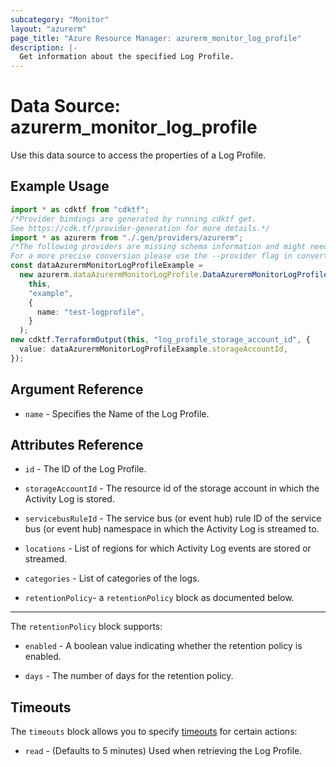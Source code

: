 ```yaml
---
subcategory: "Monitor"
layout: "azurerm"
page_title: "Azure Resource Manager: azurerm_monitor_log_profile"
description: |-
  Get information about the specified Log Profile.
---
```


# Data Source: azurerm\_monitor\_log\_profile

Use this data source to access the properties of a Log Profile.

## Example Usage

```typescript
import * as cdktf from "cdktf";
/*Provider bindings are generated by running cdktf get.
See https://cdk.tf/provider-generation for more details.*/
import * as azurerm from "./.gen/providers/azurerm";
/*The following providers are missing schema information and might need manual adjustments to synthesize correctly: azurerm.
For a more precise conversion please use the --provider flag in convert.*/
const dataAzurermMonitorLogProfileExample =
  new azurerm.dataAzurermMonitorLogProfile.DataAzurermMonitorLogProfile(
    this,
    "example",
    {
      name: "test-logprofile",
    }
  );
new cdktf.TerraformOutput(this, "log_profile_storage_account_id", {
  value: dataAzurermMonitorLogProfileExample.storageAccountId,
});

```

## Argument Reference

* `name` - Specifies the Name of the Log Profile.

## Attributes Reference

*   `id` - The ID of the Log Profile.

*   `storageAccountId` - The resource id of the storage account in which the Activity Log is stored.

*   `servicebusRuleId` - The service bus (or event hub) rule ID of the service bus (or event hub) namespace in which the Activity Log is streamed to.

*   `locations` - List of regions for which Activity Log events are stored or streamed.

*   `categories` - List of categories of the logs.

*   `retentionPolicy`- a `retentionPolicy` block as documented below.

***

The `retentionPolicy` block supports:

*   `enabled` - A boolean value indicating whether the retention policy is enabled.

*   `days` - The number of days for the retention policy.

## Timeouts

The `timeouts` block allows you to specify [timeouts](https://www.terraform.io/language/resources/syntax#operation-timeouts) for certain actions:

* `read` - (Defaults to 5 minutes) Used when retrieving the Log Profile.
